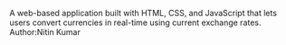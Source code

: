 A web-based application built with HTML, CSS, and JavaScript that lets users convert currencies in real-time using current exchange rates.<br>
Author:Nitin Kumar
